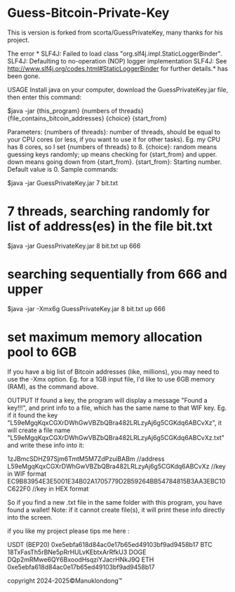 # Guess-Bitcoin-Private-Key

This is version is forked from scorta/GuessPrivateKey, many thanks for his project.

The error * SLF4J: Failed to load class "org.slf4j.impl.StaticLoggerBinder".
            SLF4J: Defaulting to no-operation (NOP) logger implementation
            SLF4J: See http://www.slf4j.org/codes.html#StaticLoggerBinder for further details.* 
has been gone.

USAGE
Install java on your computer, download the GuessPrivateKey.jar file, then enter this command:

$java -jar {this_program} {numbers of threads} {file_contains_bitcoin_addresses} {choice} {start_from}

Parameters:
{numbers of threads}: number of threads, should be equal to your CPU cores (or less, if you want to use it for other tasks). Eg. my CPU has 8 cores, so I set {numbers of threads} to 8.
{choice}: random means guessing keys randomly; up means checking for {start_from} and upper. down means going down from {start_from}.
{start_from}: Starting number. Default value is 0.
Sample commands:

$java -jar GuessPrivateKey.jar 7 bit.txt
# 7 threads, searching randomly for list of address(es) in the file bit.txt

$java -jar GuessPrivateKey.jar 8 bit.txt up 666
# searching sequentially from 666 and upper

$java -jar -Xmx6g GuessPrivateKey.jar 8 bit.txt up 666
# set maximum memory allocation pool to 6GB

If you have a big list of Bitcoin addresses (like, millions), you may need to use the -Xmx option. Eg. for a 1GB input file, I'd like to use 6GB memory (RAM), as the command above.

OUTPUT
If found a key, the program will display a message "Found a key!!!", and print info to a file, which has the same name to that WIF key.
Eg. if it found the key "L59eMgqKqxCGXrDWhGwVBZbQBra482LRLzyAj6g5CGKdq6ABCvXz", it will create a file name "L59eMgqKqxCGXrDWhGwVBZbQBra482LRLzyAj6g5CGKdq6ABCvXz.txt" and write these info into it:

1zJBmcSDHZ97Sjm6TmtM5M7ZdPzuiBABm //address
L59eMgqKqxCGXrDWhGwVBZbQBra482LRLzyAj6g5CGKdq6ABCvXz //key in WIF format
EC9B83954E3E5001E34B02A1705779D2B59264BB54784815B3AA3EBC10C622F0 //key in HEX format

So if you find a new .txt file in the same folder with this program, you have found a wallet!
Note: if it cannot create file(s), it will print these info directly into the screen. 

if you like my project please tips me here :

USDT (BEP20) 0xe5ebfa618d84ac0e17b65ed49103bf9ad9458b17
BTC 18TxFasTh5rBNe5pRrHULvKEbtxArRfkU3
DOGE DQp2mRMwe6QY6BxoodHsqziYJacrHNkJ9Q
ETH 0xe5ebfa618d84ac0e17b65ed49103bf9ad9458b17

copyright 2024-2025©Manuklondong™
